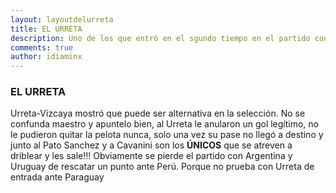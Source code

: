 ```yaml
---
layout: layoutdelurreta
title: EL URRETA
description: Uno de los que entró en el sgundo tiempo en el partido contra Perú y sorprendió gratamente por su fútbol fué Urreta-Vizcaya
comments: true
author: idiaminx
---
```


### EL URRETA

Urreta-Vizcaya mostró que puede ser alternativa en la selección. No se confunda maestro y apuntelo bien, al Urreta le anularon
un gol legítimo, no le pudieron quitar la pelota nunca, solo una vez su pase no llegó a destino y junto al Pato Sanchez
y a Cavanini son los <strong>ÚNICOS</strong> que se atreven a driblear y les sale!!! Obviamente se pierde el partido con
Argentina y Uruguay de rescatar un punto ante Perú. Porque no prueba con Urreta de entrada ante Paraguay
